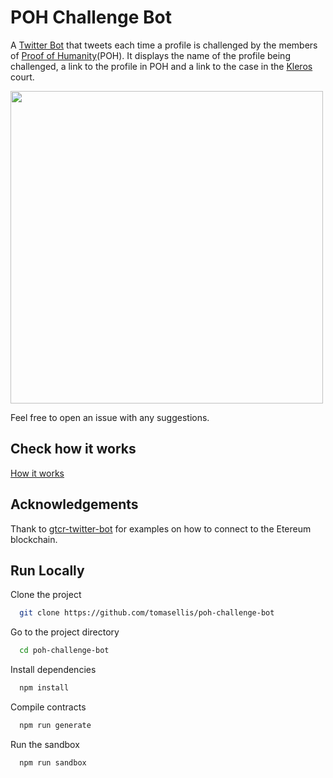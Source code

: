 # POH Challenge Bot

A [Twitter Bot](https://twitter.com/poh_dispute_bot) that tweets each time a profile is challenged by the members of [Proof of Humanity](https://www.proofofhumanity.id/)(POH). It displays the name of the profile being challenged, a link to the profile in POH and a link to the case in the [Kleros](https://kleros.io/) court.

<img src="https://user-images.githubusercontent.com/62409308/131289586-5d71bdd1-a4f6-458a-8caa-39d09e697461.png" width="500" height="500">

Feel free to open an issue with any suggestions.

## Check how it works

[How it works](https://github.com/tomasellis/poh-challenge-bot/blob/main/HOW_IT_WORKS.md)

## Acknowledgements

Thank to [gtcr-twitter-bot](https://github.com/kleros/gtcr-twitter-bot/) for examples on how to connect to the Etereum blockchain.

## Run Locally

Clone the project

```bash
  git clone https://github.com/tomasellis/poh-challenge-bot
```

Go to the project directory

```bash
  cd poh-challenge-bot
```

Install dependencies

```bash
  npm install
```

Compile contracts

```bash
  npm run generate
```

Run the sandbox

```bash
  npm run sandbox
```
